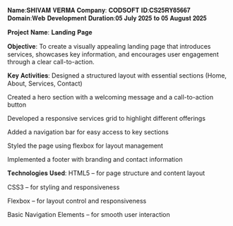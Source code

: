 
𝐍𝐚𝐦𝐞:𝐒𝐇𝐈𝐕𝐀𝐌 𝐕𝐄𝐑𝐌𝐀 
𝐂𝐨𝐦𝐩𝐚𝐧𝐲: 𝐂𝐎𝐃𝐒𝐎𝐅𝐓
𝐈𝐃:𝐂𝐒𝟐𝟓𝐑𝐘𝟖𝟓𝟔𝟔𝟕 
𝐃𝐨𝐦𝐚𝐢𝐧:𝐖𝐞𝐛 𝐃𝐞𝐯𝐞𝐥𝐨𝐩𝐦𝐞𝐧𝐭 
𝐃𝐮𝐫𝐚𝐭𝐢𝐨𝐧:𝟎𝟓 𝐉𝐮𝐥𝐲 𝟐𝟎𝟐𝟓 𝐭𝐨 𝟎𝟓 𝐀𝐮𝐠𝐮𝐬𝐭 𝟐𝟎𝟐𝟓

𝐏𝐫𝐨𝐣𝐞𝐜𝐭 𝐍𝐚𝐦𝐞:
 𝐋𝐚𝐧𝐝𝐢𝐧𝐠 𝐏𝐚𝐠𝐞

𝐎𝐛𝐣𝐞𝐜𝐭𝐢𝐯𝐞:
To create a visually appealing landing page that introduces services, showcases key information, and encourages user engagement through a clear call-to-action.

𝐊𝐞𝐲 𝐀𝐜𝐭𝐢𝐯𝐢𝐭𝐢𝐞𝐬:
Designed a structured layout with essential sections (Home, About, Services, Contact)

Created a hero section with a welcoming message and a call-to-action button

Developed a responsive services grid to highlight different offerings

Added a navigation bar for easy access to key sections

Styled the page using flexbox for layout management

Implemented a footer with branding and contact information

𝐓𝐞𝐜𝐡𝐧𝐨𝐥𝐨𝐠𝐢𝐞𝐬 𝐔𝐬𝐞𝐝:
HTML5 – for page structure and content layout

CSS3 – for styling and responsiveness

Flexbox – for layout control and responsiveness

Basic Navigation Elements – for smooth user interaction

